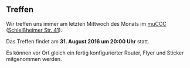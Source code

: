 ## Treffen

Wir treffen uns immer am letzten Mittwoch des Monats im [muCCC](http://muc.ccc.de) ([Schleißheimer Str. 41](http://osm.org/go/0JAf0IVLh?node=2012031859)).

Das Treffen findet am **31. August 2016 um 20:00 Uhr** statt.

Es können vor Ort gleich ein fertig konfigurierter Router, Flyer und Sticker mitgenommen werden.

